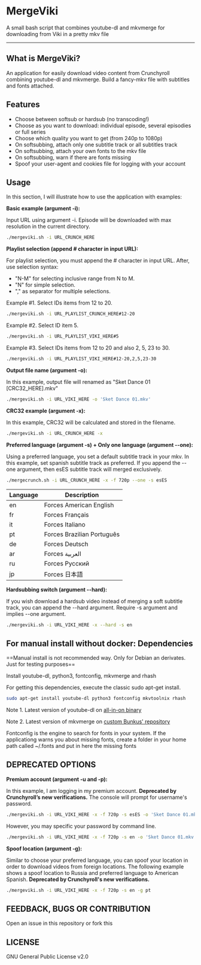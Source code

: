 # MergeViki
A small bash script that combines youtube-dl and mkvmerge for downloading from Viki in a pretty mkv file

***
## What is MergeViki?

An application for easily download video content from Crunchyroll combining youtube-dl and mkvmerge. Build a fancy-mkv file with subtitles and fonts attached.

## Features

 - Choose between softsub or hardsub (no transcoding!)
 - Choose as you want to download: individual episode, several episodies or full series
 - Choose which quality you want to get (from 240p to 1080p)
 - On softsubbing, attach only one subtitle track or all subtitles track
 - On softsubbing, attach your own fonts to the mkv file
 - On softsubbing, warn if there are fonts missing
 - Spoof your user-agent and cookies file for logging with your account

## Usage

In this section, I will illustrate how to use the application with examples:

**Basic example (argument -i):**

Input URL using argument -i. Episode will be downloaded with max resolution in the current directory.

```sh
./mergeviki.sh -i URL_CRUNCH_HERE
```

**Playlist selection (append # character in input URL):**

For playlist selection, you must append the # character in input URL. After, use selection syntax:

- "N-M" for selecting inclusive range from N to M.
- "N" for simple selection.
- "," as separator for multiple selections.

Example #1. Select IDs items from 12 to 20.
```sh
./mergeviki.sh -i URL_PLAYLIST_CRUNCH_HERE#12-20
```

Example #2. Select ID item 5.
```sh
./mergeviki.sh -i URL_PLAYLIST_VIKI_HERE#5
```

Example #3. Select IDs items from 12 to 20 and also 2, 5, 23 to 30.
```sh
./mergeviki.sh -i URL_PLAYLIST_VIKI_HERE#12-20,2,5,23-30
```

**Output file name (argument -o):**

In this example, output file will renamed as "Sket Dance 01 [CRC32_HERE].mkv"

```sh
./mergeviki.sh -i URL_VIKI_HERE -o 'Sket Dance 01.mkv'
```

**CRC32 example (argument -x):**

In this example, CRC32 will be calculated and stored in the filename.

```sh
./mergeviki.sh -i URL_CRUNCH_HERE -x
```

**Preferred language (argument -s) + Only one language (argument --one):**

Using a preferred language, you set a default subtitle track in your mkv. In this example, set spanish subtitle track as preferred. If you append the --one argument, then esES subtitle track will merged exclusively.

```sh
./mergecrunch.sh -i URL_CRUNCH_HERE -x -f 720p --one -s esES
```

Language | Description
-------- | -----------
en     | Forces American English
fr     | Forces Français
it     | Forces Italiano
pt     | Forces Brazilian Português
de     | Forces Deutsch
ar     | Forces العربية
ru     | Forces Русский
jp     | Forces 日本語

**Hardsubbing switch (argument --hard):**

If you wish download a hardsub video instead of merging a soft subtitle track, you can append the --hard argument. Require -s argument and implies --one argument.

```sh
./mergeviki.sh -i URL_VIKI_HERE -x --hard -s en
```

## For manual install without docker: Dependencies

==Manual install is not recommended way. Only for Debian an derivates. Just for testing purposes==

Install youtube-dl, python3, fontconfig, mkvmerge and rhash

For getting this dependencies, execute the classic sudo apt-get install.

```sh
sudo apt-get install youtube-dl python3 fontconfig mkvtoolnix rhash
```

Note 1. Latest version of youtube-dl on [all-in-on binary](https://ytdl-org.github.io/youtube-dl/download.html)

Note 2. Latest version of mkvmerge on [custom Bunkus' repository](https://mkvtoolnix.download/downloads.html#debian)

Fontconfig is the engine to search for fonts in your system. If the applicationg warns you about missing fonts, create a folder in your home path called ~/.fonts and put in here the missing fonts

## DEPRECATED OPTIONS

**Premium account (argument -u and -p):**

In this example, I am logging in my premium account. **Deprecated by Crunchyroll’s new verifications.** The console will prompt for username's password.

```sh
./mergeviki.sh -i URL_VIKI_HERE -x -f 720p -s esES -o 'Sket Dance 01.mkv' -u sawamura
```

However, you may specific your password by command line.

```sh
./mergeviki.sh -i URL_VIKI_HERE -x -f 720p -s en -o 'Sket Dance 01.mkv' -u sawamura -p mysecretpassword
```

**Spoof location (argument -g):**

Similar to choose your preferred language, you can spoof your location in order to download videos from foreign locations. The following example shows a spoof location to Russia and preferred language to American Spanish. **Deprecated by Crunchyroll's new verifications.**

```sh
./mergeviki.sh -i URL_VIKI_HERE -x -f 720p -s en -g pt
```

## FEEDBACK, BUGS OR CONTRIBUTION

Open an issue in this repository or fork this

## LICENSE
GNU General Public License v2.0
